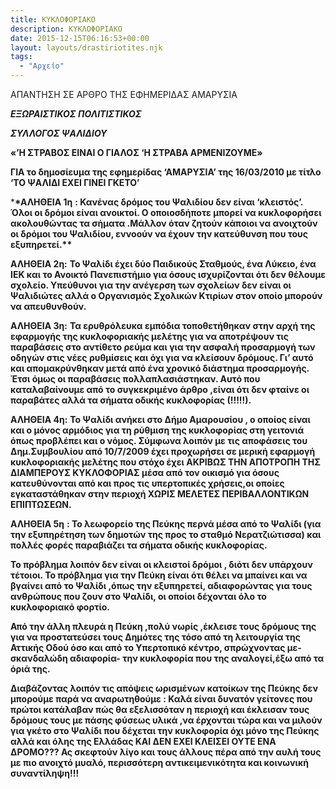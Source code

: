 ```yaml
---
title: ΚΥΚΛΟΦΟΡΙΑΚΟ
description: ΚΥΚΛΟΦΟΡΙΑΚΟ
date: 2015-12-15T06:16:53+00:00
layout: layouts/drastiriotites.njk
tags:
  - "Αρχείο"
---
```


ΑΠΑΝΤΗΣΗ ΣΕ ΑΡΘΡΟ ΤΗΣ ΕΦΗΜΕΡΙΔΑΣ ΑΜΑΡΥΣΙΑ

<!-- excerpt -->

**_ΕΞΩΡΑΙΣΤΙΚΟΣ ΠΟΛΙΤΙΣΤΙΚΟΣ_**

**_ΣΥΛΛΟΓΟΣ ΨΑΛΙΔΙΟΥ_**

**«’H ΣΤΡΑΒΟΣ ΕΙΝΑΙ Ο ΓΙΑΛΟΣ ‘Η ΣΤΡΑΒΑ ΑΡΜΕΝΙΖΟΥΜΕ»**

**ΓΙΑ το δημοσίευμα της εφημερίδας ‘ΑΜΑΡΥΣΙΑ’ της 16/03/2010 με τίτλο ‘TO ΨΑΛΙΔΙ ΕΧΕΙ ΓΙΝΕΙ ΓΚΕΤΟ’**

\***\*ΑΛΗΘΕΙΑ 1η** **: Κανένας δρόμος του Ψαλιδίου δεν είναι ‘κλειστός’. Όλοι οι δρόμοι είναι ανοικτοί. Ο οποιοσδήποτε μπορεί να κυκλοφορήσει ακολουθώντας τα σήματα .Μάλλον όταν ζητούν κάποιοι να ανοιχτούν οι δρόμοι του Ψαλιδίου, εννοούν να έχουν την κατεύθυνση που τους εξυπηρετεί.\*\***

**ΑΛΗΘΕΙΑ 2η:** **Το Ψαλίδι έχει δύο Παιδικούς Σταθμούς, ένα Λύκειο, ένα ΙΕΚ και το Ανοικτό Πανεπιστήμιο για όσους ισχυρίζονται ότι δεν θέλουμε σχολείο. Υπεύθυνοι για την ανέγερση των σχολείων δεν είναι οι Ψαλιδιώτες αλλά ο Οργανισμός Σχολικών Κτιρίων στον οποίο μπορούν να απευθυνθούν.**

**ΑΛΗΘΕΙΑ 3η:** **Τα ερυθρόλευκα εμπόδια τοποθετήθηκαν στην αρχή της εφαρμογής της κυκλοφοριακής μελέτης για να αποτρέψουν τις παραβάσεις στο αντίθετο ρεύμα και για την ασφαλή προσαρμογή των οδηγών στις νέες ρυθμίσεις και όχι για να κλείσουν δρόμους. Γι’ αυτό και απομακρύνθηκαν μετά από ένα χρονικό διάστημα προσαρμογής. Έτσι όμως οι παραβάσεις πολλαπλασιάστηκαν. Αυτό που καταλαβαίνουμε από το συγκεκριμένο άρθρο ,είναι ότι δεν φταίνε οι παραβάτες αλλά τα σήματα οδικής κυκλοφορίας (!!!!!).**

**ΑΛΗΘΕΙΑ 4η:** **Το Ψαλίδι ανήκει στο Δήμο Αμαρουσίου , ο οποίος είναι και ο μόνος αρμόδιος για τη ρύθμιση της κυκλοφορίας στη γειτονιά όπως προβλέπει και ο νόμος. Σύμφωνα λοιπόν με τις αποφάσεις του Δημ.Συμβουλίου από 10/7/2009 έχει προχωρήσει σε μερική εφαρμογή κυκλοφοριακής μελέτης που στόχο έχει ΑΚΡΙΒΩΣ ΤΗΝ ΑΠΟΤΡΟΠΗ ΤΗΣ ΔΙΑΜΠΕΡΟΥΣ ΚΥΚΛΟΦΟΡΙΑΣ μέσα από τον οικισμό για όσους κατευθύνονται από και προς τις υπερτοπικές χρήσεις,οι οποίες εγκαταστάθηκαν στην περιοχή ΧΩΡΙΣ ΜΕΛΕΤΕΣ ΠΕΡΙΒΑΛΛΟΝΤΙΚΩΝ ΕΠΙΠΤΩΣΕΩΝ.**

**ΑΛΗΘΕΙΑ 5η** **: Το λεωφορείο της Πεύκης περνά μέσα από το Ψαλίδι (για την εξυπηρέτηση των δημοτών της προς το σταθμό Νερατζιώτισσα) και πολλές φορές παραβιάζει τα σήματα οδικής κυκλοφορίας.**

**Το πρόβλημα λοιπόν δεν είναι οι κλειστοί δρόμοι , διότι δεν υπάρχουν τέτοιοι. Το πρόβλημα για την Πεύκη είναι ότι θέλει να μπαίνει και να βγαίνει από το Ψαλίδι ,όπως την εξυπηρετεί, αδιαφορώντας για τους ανθρώπους που ζουν στο Ψαλίδι, οι οποίοι δέχονται όλο το κυκλοφοριακό φορτίο.**

**Από την άλλη πλευρά η Πεύκη ,πολύ νωρίς ,έκλεισε τους δρόμους της για να προστατεύσει τους Δημότες της τόσο από τη λειτουργία της Αττικής Οδoύ όσο και από το Υπερτοπικό κέντρο, σπρώχνοντας με- σκανδαλώδη αδιαφορία- την κυκλοφορία που της αναλογεί,έξω από τα όριά της.**

**Διαβάζοντας λοιπόν τις απόψεις ωρισμένων κατοίκων της Πεύκης δεν μπορούμε παρά να αναρωτηθούμε : Καλά είναι δυνατόν γείτονες που πρώτοι κατάλαβαν πώς θα εξελισσόταν η περιοχή και έκλεισαν τους δρόμους τους με πάσης φύσεως υλικά ,να έρχονται τώρα και να μιλούν για γκέτο στο Ψαλίδι που δέχεται την κυκλοφορία όχι μόνο της Πεύκης αλλά και όλης της Ελλάδας ΚΑΙ ΔΕΝ ΕΧΕΙ ΚΛΕΙΣΕΙ ΟΥΤΕ ΕΝΑ ΔΡΟΜΟ??? Ας σκεφτούν λίγο και τους άλλους πέρα από την αυλή τους με πιο ανοιχτό μυαλό, περισσότερη αντικειμενικότητα και κοινωνική συναντίληψη!!!**
